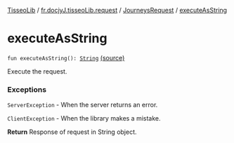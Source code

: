 [TisseoLib](../../index.md) / [fr.docjyJ.tisseoLib.request](../index.md) / [JourneysRequest](index.md) / [executeAsString](./execute-as-string.md)

# executeAsString

`fun executeAsString(): `[`String`](https://kotlinlang.org/api/latest/jvm/stdlib/kotlin/-string/index.html) [(source)](https://github.com/docjyj/tisseoLib/tree/master/src/main/kotlin/fr/docjyJ/tisseoLib/request/JourneysRequest.kt#L105)

Execute the request.

### Exceptions

`ServerException` - When the server returns an error.

`ClientException` - When the library makes a mistake.

**Return**
Response of request in String object.

